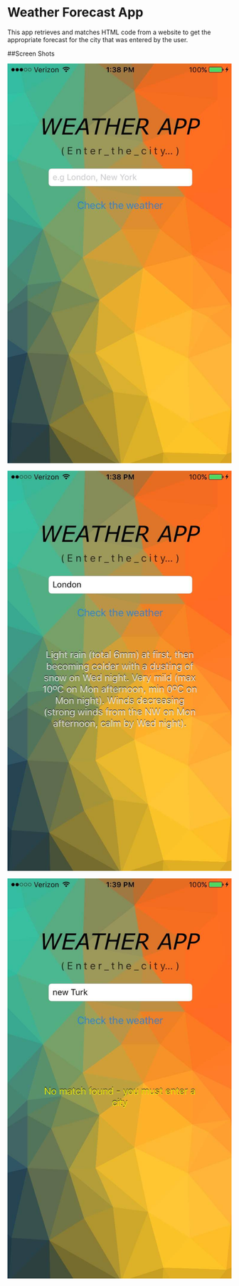 # Weather Forecast App

This app retrieves and matches HTML code from a website to get the appropriate forecast for the city that was entered by the user.

##Screen Shots

![alt text](https://github.com/mavnyin88/weatherapp/blob/master/imgs/IMG_1162.jpg "App Screen One")

![alt text](https://github.com/mavnyin88/weatherapp/blob/master/imgs/IMG_1163.jpg "App Screen Two")

![alt text](https://github.com/mavnyin88/weatherapp/blob/master/imgs/IMG_1164.jpg "App Screen Three")


